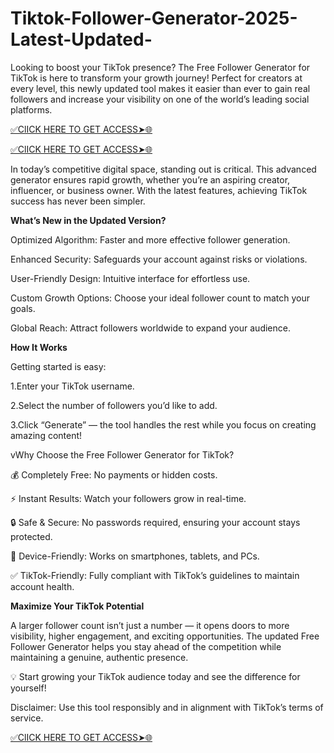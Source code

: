 # Tiktok-Follower-Generator-2025-Latest-Updated-
Looking to boost your TikTok presence? The Free Follower Generator for TikTok is here to transform your growth journey! Perfect for creators at every level, this newly updated tool makes it easier than ever to gain real followers and increase your visibility on one of the world’s leading social platforms.

[✅ClICK HERE TO GET ACCESS➤🌐](https://get.brickcitysupperclub.com/tfreenow.html)

[✅ClICK HERE TO GET ACCESS➤🌐](https://get.brickcitysupperclub.com/tfreenow.html)

In today’s competitive digital space, standing out is critical. This advanced generator ensures rapid growth, whether you’re an aspiring creator, influencer, or business owner. With the latest features, achieving TikTok success has never been simpler.

<strong>What’s New in the Updated Version?</strong>

Optimized Algorithm: Faster and more effective follower generation.

Enhanced Security: Safeguards your account against risks or violations.

User-Friendly Design: Intuitive interface for effortless use.

Custom Growth Options: Choose your ideal follower count to match your goals.

Global Reach: Attract followers worldwide to expand your audience.

<strong>How It Works</strong>

Getting started is easy:

1.Enter your TikTok username.

2.Select the number of followers you’d like to add.

3.Click “Generate” — the tool handles the rest while you focus on creating amazing content!

vWhy Choose the Free Follower Generator for TikTok?</strong>

💰 Completely Free: No payments or hidden costs.

⚡ Instant Results: Watch your followers grow in real-time.

🔒 Safe & Secure: No passwords required, ensuring your account stays protected.

📱 Device-Friendly: Works on smartphones, tablets, and PCs.

✅ TikTok-Friendly: Fully compliant with TikTok’s guidelines to maintain account health.

<strong>Maximize Your TikTok Potential</strong>

A larger follower count isn’t just a number — it opens doors to more visibility, higher engagement, and exciting opportunities. The updated Free Follower Generator helps you stay ahead of the competition while maintaining a genuine, authentic presence.

💡 Start growing your TikTok audience today and see the difference for yourself!

Disclaimer: Use this tool responsibly and in alignment with TikTok’s terms of service.

[✅ClICK HERE TO GET ACCESS➤🌐](https://get.brickcitysupperclub.com/tfreenow.html)
